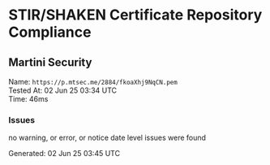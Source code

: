 # STIR/SHAKEN Certificate Repository Compliance

## Martini Security

Name: `https://p.mtsec.me/2884/fkoaXhj9NqCN.pem`\
Tested At: 02 Jun 25 03:34 UTC\
Time: 46ms

### Issues

no warning, or error, or notice date level issues were found

Generated: 02 Jun 25 03:45 UTC